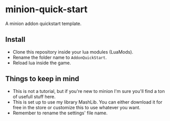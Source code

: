 # minion-quick-start

A minion addon quickstart template.

## Install

* Clone this repository inside your lua modules (LuaMods).
* Rename the folder name to ``AddonQuickStart``.
* Reload lua inside the game.

## Things to keep in mind

* This is not a tutorial, but if you're new to minion I'm sure you'll find a ton of usefull stuff here.
* This is set up to use my library MashLib. You can either download it for free in the store or customize this to use whatever you want.
* Remember to rename the settings' file name.
